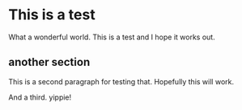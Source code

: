 This is a test
==============

What a wonderful world.  This is a test
and I hope it works out.

another section
---------------

This is a second paragraph for testing that.
Hopefully this will work.

And a third. yippie!
